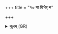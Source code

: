 +++
title = "१० मा बिभेर् न"

+++
<details><summary>मूलम् (GR)</summary>

मा बिभेर् न मरिष्यस्य्  
अगदो वै भविष्यसि ।  
वातीकृतस्य भेषज्य्  
आगन् देव्य् अरुन्धती ॥
</details>
